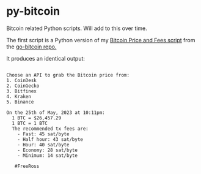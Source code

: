 # py-bitcoin

Bitcoin related Python scripts. Will add to this over time.

The first script is a Python version of my [Bitcoin Price and Fees script](https://github.com/xannythepleb/go-bitcoin/blob/main/BitcoinPriceAndFees.go) from the [go-bitcoin repo.](https://github.com/xannythepleb/go-bitcoin)

It produces an identical output:

```

Choose an API to grab the Bitcoin price from:
1. CoinDesk
2. CoinGecko
3. Bitfinex
4. Kraken
5. Binance

On the 25th of May, 2023 at 10:11pm:
  1 BTC = $26,457.29
  1 BTC = 1 BTC
  The recommended tx fees are:
    - Fast: 45 sat/byte
    - Half hour: 43 sat/byte
    - Hour: 40 sat/byte
    - Economy: 28 sat/byte
    - Minimum: 14 sat/byte

   #FreeRoss
   
```
